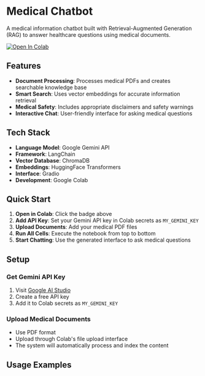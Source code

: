 # Medical Chatbot

A medical information chatbot built with Retrieval-Augmented Generation (RAG) to answer healthcare questions using medical documents.

[![Open In Colab](https://colab.research.google.com/assets/colab-badge.svg)](https://colab.research.google.com/github/marthagracek/medibot_colab/blob/main/medibot_prototype%20(1).ipynb)

## Features

- **Document Processing**: Processes medical PDFs and creates searchable knowledge base
- **Smart Search**: Uses vector embeddings for accurate information retrieval
- **Medical Safety**: Includes appropriate disclaimers and safety warnings
- **Interactive Chat**: User-friendly interface for asking medical questions

## Tech Stack

- **Language Model**: Google Gemini API
- **Framework**: LangChain
- **Vector Database**: ChromaDB
- **Embeddings**: HuggingFace Transformers
- **Interface**: Gradio
- **Development**: Google Colab

## Quick Start

1. **Open in Colab**: Click the badge above
2. **Add API Key**: Set your Gemini API key in Colab secrets as `MY_GEMINI_KEY`
3. **Upload Documents**: Add your medical PDF files
4. **Run All Cells**: Execute the notebook from top to bottom
5. **Start Chatting**: Use the generated interface to ask medical questions

## Setup

### Get Gemini API Key
1. Visit [Google AI Studio](https://makersuite.google.com/app/apikey)
2. Create a free API key
3. Add it to Colab secrets as `MY_GEMINI_KEY`

### Upload Medical Documents
- Use PDF format
- Upload through Colab's file upload interface
- The system will automatically process and index the content

## Usage Examples
